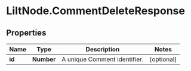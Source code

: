 # LiltNode.CommentDeleteResponse

## Properties

Name | Type | Description | Notes
------------ | ------------- | ------------- | -------------
**id** | **Number** | A unique Comment identifier. | [optional] 


